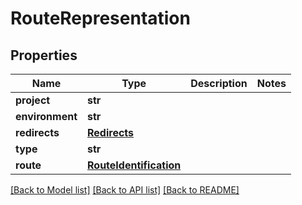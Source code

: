 # RouteRepresentation

## Properties
Name | Type | Description | Notes
------------ | ------------- | ------------- | -------------
**project** | **str** |  | 
**environment** | **str** |  | 
**redirects** | [**Redirects**](Redirects.md) |  | 
**type** | **str** |  | 
**route** | [**RouteIdentification**](RouteIdentification.md) |  | 

[[Back to Model list]](../README.md#documentation-for-models) [[Back to API list]](../README.md#documentation-for-api-endpoints) [[Back to README]](../README.md)


